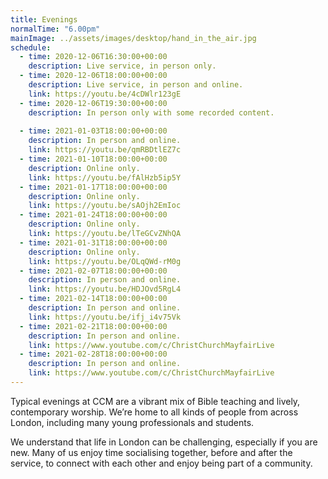 ```yaml
---
title: Evenings
normalTime: "6.00pm"
mainImage: ../assets/images/desktop/hand_in_the_air.jpg
schedule:
  - time: 2020-12-06T16:30:00+00:00
    description: Live service, in person only.
  - time: 2020-12-06T18:00:00+00:00
    description: Live service, in person and online.
    link: https://youtu.be/4cDWlr123gE
  - time: 2020-12-06T19:30:00+00:00
    description: In person only with some recorded content.
  
  - time: 2021-01-03T18:00:00+00:00
    description: In person and online.
    link: https://youtu.be/qmRBDtlEZ7c
  - time: 2021-01-10T18:00:00+00:00
    description: Online only.
    link: https://youtu.be/fAlHzb5ip5Y
  - time: 2021-01-17T18:00:00+00:00
    description: Online only.
    link: https://youtu.be/sAOjh2EmIoc
  - time: 2021-01-24T18:00:00+00:00
    description: Online only.
    link: https://youtu.be/lTeGCvZNhQA
  - time: 2021-01-31T18:00:00+00:00
    description: Online only.
    link: https://youtu.be/OLqQWd-rM0g
  - time: 2021-02-07T18:00:00+00:00
    description: In person and online.
    link: https://youtu.be/HDJOvd5RgL4
  - time: 2021-02-14T18:00:00+00:00
    description: In person and online.
    link: https://youtu.be/ifj_i4v75Vk
  - time: 2021-02-21T18:00:00+00:00
    description: In person and online.
    link: https://www.youtube.com/c/ChristChurchMayfairLive
  - time: 2021-02-28T18:00:00+00:00
    description: In person and online.
    link: https://www.youtube.com/c/ChristChurchMayfairLive    
---
```

Typical evenings at CCM are a vibrant mix of Bible teaching and lively, contemporary worship. We’re home to all kinds of people from across London, including many young professionals and students.

We understand that life in London can be challenging, especially if you are new. Many of us enjoy time socialising together, before and after the service, to connect with each other and enjoy being part of a community.
